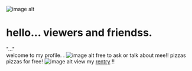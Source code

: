  ![image alt](https://github.com/azuretimee/azuretimee/blob/089240e41c910ac75d04a8da05a18efce60d764d/423093493-4552a4a5-d083-4a70-a773-77caf2dff63e.png)
   # hello...  viewers and friendss. 
        
"..."   
       welcome to my profile.    . 
![image alt](https://github.com/pr3typriinces/pr3typriinces/blob/9e2b02d35793465730aa578f94ae2266f55df59f/41h0zh.png)
          free to ask or talk about mee!!
          pizzas  pizzas for free! 
           ![image alt](https://github.com/azuretimee/azuretimee/blob/5bd23ddd407808f815b9c4b4022d4653b6898243/Untitled36_20250408180234.png)
   view my [rentry](https://rentry.co/Bloxwatchnumberonefan)  !! 
  
